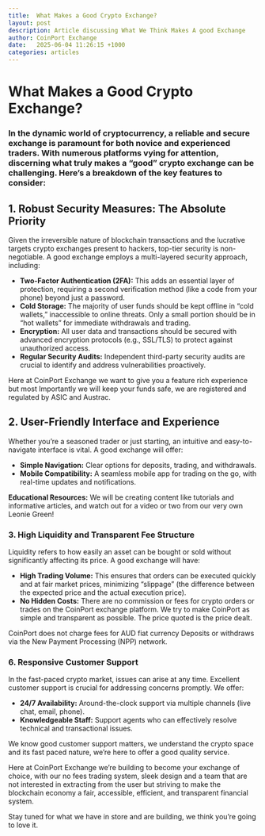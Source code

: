 ```yaml
---
title:  What Makes a Good Crypto Exchange?
layout: post
description: Article discussing What We Think Makes A good Exchange
author: CoinPort Exchange
date:   2025-06-04 11:26:15 +1000
categories: articles
---
```

# **What Makes a Good Crypto Exchange?**

### In the dynamic world of cryptocurrency, a reliable and secure exchange is paramount for both novice and experienced traders. With numerous platforms vying for attention, discerning what truly makes a “good” crypto exchange can be challenging. Here’s a breakdown of the key features to consider:

## 1. Robust Security Measures: The Absolute Priority

Given the irreversible nature of blockchain transactions and the lucrative targets crypto exchanges present to hackers, top-tier security is non-negotiable. A good exchange employs a multi-layered security approach, including:

-   **Two-Factor Authentication (2FA):** This adds an essential layer of protection, requiring a second verification method (like a code from your phone) beyond just a password.
-   **Cold Storage:** The majority of user funds should be kept offline in “cold wallets,” inaccessible to online threats. Only a small portion should be in “hot wallets” for immediate withdrawals and trading.
-   **Encryption:** All user data and transactions should be secured with advanced encryption protocols (e.g., SSL/TLS) to protect against unauthorized access.
-   **Regular Security Audits:** Independent third-party security audits are crucial to identify and address vulnerabilities proactively.

  Here at CoinPort Exchange we want to give you a feature rich experience but most Importantly we will keep your funds safe, we are registered and regulated by ASIC and Austrac.

## 2. User-Friendly Interface and Experience

Whether you’re a seasoned trader or just starting, an intuitive and easy-to-navigate interface is vital. A good exchange will offer:

-   **Simple Navigation:** Clear options for deposits, trading, and withdrawals.
-   **Mobile Compatibility:** A seamless mobile app for trading on the go, with real-time updates and notifications.

**Educational Resources:** We will be creating content like tutorials and informative articles, and watch out for a video or two from our very own Leonie Green!

### 3. High Liquidity and Transparent Fee Structure

Liquidity refers to how easily an asset can be bought or sold without significantly affecting its price. A good exchange will have:

-   **High Trading Volume:** This ensures that orders can be executed quickly and at fair market prices, minimizing “slippage” (the difference between the expected price and the actual execution price).
-   **No Hidden Costs:** There are no commission or fees for crypto orders or trades on the CoinPort exchange platform. We try to make CoinPort as simple and transparent as possible. The price quoted is the price dealt.

CoinPort does not charge fees for AUD fiat currency Deposits or withdraws via the New Payment Processing (NPP) network.

### 6. Responsive Customer Support

In the fast-paced crypto market, issues can arise at any time. Excellent customer support is crucial for addressing concerns promptly. We offer:

-   **24/7 Availability:** Around-the-clock support via multiple channels (live chat, email, phone).
-   **Knowledgeable Staff:** Support agents who can effectively resolve technical and transactional issues.

We know good customer support matters, we understand the crypto space and its fast paced nature, we’re here to offer a good quality service.

Here at CoinPort Exchange we’re building to become your exchange of choice, with our no fees trading system, sleek design and a team that are not interested in extracting from the user but striving to make the blockchain economy a fair, accessible, efficient, and transparent financial system.

Stay tuned for what we have in store and are building, we think you’re going to love it.